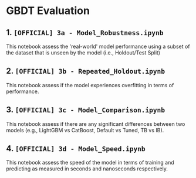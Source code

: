 # GBDT Evaluation

## 1. `[OFFICIAL] 3a - Model_Robustness.ipynb`

This notebook assess the 'real-world' model performance using a subset of the dataset that is unseen by the model (i.e., Holdout/Test Split)

## 2. `[OFFICIAL] 3b - Repeated_Holdout.ipynb`

This notebook assess if the model experiences overfitting in terms of performance.

## 3. `[OFFICIAL] 3c - Model_Comparison.ipynb`

This notebook assess if there are any significant differences between two models (e.g., LightGBM vs CatBoost, Default vs Tuned, TB vs IB).

## 4. `[OFFICIAL] 3d - Model_Speed.ipynb`

This notebook assess the speed of the model in terms of training and predicting as measured in seconds and nanoseconds respectively.
